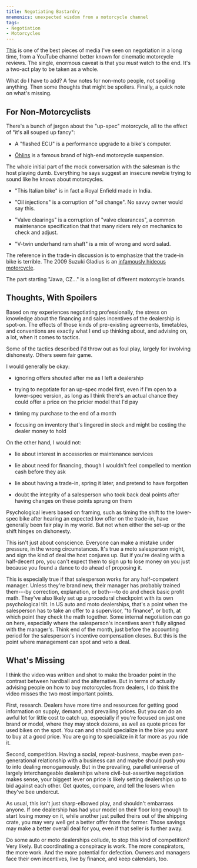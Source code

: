 ```yaml
---
title: Negotiating Bastardry
mnemonics: unexpected wisdom from a motorcycle channel
tags:
- Negotiation
- Motorcycles
---
```


[This](https://www.youtube.com/watch?v=Fbr3JZAXDxA) is one of the best pieces of media I've seen on negotiation in a long time, from a YouTube channel better known for cinematic motorcycle reviews.  The single, enormous caveat is that you _must_ watch to the end.  It's a two-act play to be taken as a whole.

What do I have to add?  A few notes for non-moto people, not spoiling anything.  Then some thoughts that might be spoilers.  Finally, a quick note on what's missing.

## For Non-Motorcyclists

There's a bunch of jargon about the "up-spec" motorcycle, all to the effect of "it's all souped up fancy":

- A "flashed ECU" is a performance upgrade to a bike's computer.

- [Őhlins](https://www.ohlins.com/) is a famous brand of high-end motorcycle suspension.

The whole initial part of the mock conversation with the salesman is the host playing dumb.  Everything he says suggest an insecure newbie trying to sound like he knows about motorcycles.

- "This Italian bike" is in fact a Royal Enfield made in India.

- "Oil injections" is a corruption of "oil change".  No savvy owner would say this.

- "Valve clearings" is a corruption of "valve clearances", a common maintenance specification that that many riders rely on mechanics to check and adjust.

- "V-twin underhand ram shaft" is a mix of wrong and word salad.

The reference in the trade-in discussion is to emphasize that the trade-in bike is terrible.  The 2009 Suzuki Gladius is an [infamously hideous motorcycle](https://www.suzukicycles.org/SV-series/SFV650-Gladius.shtml).

The part starting "Jawa, CZ..." is a long list of different motorcycle brands.

## Thoughts, With Spoilers

Based on my experiences negotiating professionally, the stress on knowledge about the financing and sales incentives of the dealership is spot-on.  The effects of those kinds of pre-existing agreements, timetables, and conventions are exactly what I end up thinking about, and advising on, a lot, when it comes to tactics.

Some of the tactics described I'd throw out as foul play, largely for involving dishonesty.  Others seem fair game.

I would generally be okay:

- ignoring offers shouted after me as I left a dealership

- trying to negotiate for an up-spec model first, even if I'm open to a lower-spec version, as long as I think there's an actual chance they could offer a price on the pricier model that I'd pay

- timing my purchase to the end of a month

- focusing on inventory that's lingered in stock and might be costing the dealer money to hold

On the other hand, I would not:

- lie about interest in accessories or maintenance services

- lie about need for financing, though I wouldn't feel compelled to mention cash before they ask

- lie about having a trade-in, spring it later, and pretend to have forgotten

- doubt the integrity of a salesperson who took back deal points after having changes on these points sprung on them

Psychological levers based on framing, such as timing the shift to the lower-spec bike after hearing an expected low offer on the trade-in, have generally been fair play in my world.  But not when either the set-up or the shift hinges on dishonesty.

This isn't just about conscience.  Everyone can make a mistake under pressure, in the wrong circumstances.  It's true a moto salesperson might, and sign the kind of deal the host conjures up.  But if you're dealing with a half-decent pro, you can't expect them to sign up to lose money on you just because you found a dance to do ahead of proposing it.

This is especially true if that salesperson works for any half-competent manager.  Unless they're brand new, their manager has probably trained them---by correction, explanation, or both---to do and check basic profit math.  They've also likely set up a procedural checkpoint with its own psychological tilt.  In US auto and moto dealerships, that's a point when the salesperson has to take an offer to a supervisor, "to finance", or both, at which point they check the math together.  Some internal negotiation _can_ go on here, especially where the salesperson's incentives aren't fully aligned with the manager's.  Think end of the month, just before the accounting period for the salesperson's incentive compensation closes.  But this is the point where management can spot and veto a deal.

## What's Missing

I think the video was written and shot to make the broader point in the contrast between hardball and the alternative.  But in terms of actually advising people on how to buy motorcycles from dealers, I do think the video misses the two most important points.

First, research.  Dealers have more time and resources for getting good information on supply, demand, and prevailing prices.  But you can do an awful lot for little cost to catch up, especially if you're focused on just one brand or model, where they may stock dozens, as well as quote prices for used bikes on the spot.  You can and should specialize in the bike you want to buy at a good price.  You are going to specialize in it far more as you ride it.

Second, competition.  Having a social, repeat-business, maybe even pan-generational relationship with a business can and maybe should push you to into dealing monogamously.  But in the prevailing, parallel universe of largely interchangeable dealerships where civil-but-assertive negotiation makes sense, your biggest lever on price is likely setting dealerships up to bid against each other.  Get quotes, compare, and tell the losers when they've bee undercut.

As usual, this isn't just sharp-elbowed play, and shouldn't embarrass anyone.  If one dealership has had your model on their floor long enough to start losing money on it, while another just pulled theirs out of the shipping crate, you may very well get a better offer from the former.  Those savings may make a better overall deal for you, even if that seller is further away.

Do some auto or moto dealerships collude, to stop this kind of competition?  Very likely.  But coordinating a conspiracy is work.  The more conspirators, the more work.  And the more potential for defection.  Owners and managers face their own incentives, live by finance, and keep calendars, too.

